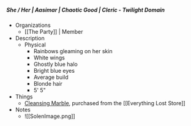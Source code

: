 ##### She / Her | Aasimar | Chaotic Good | Cleric - Twilight Domain 
 
- Organizations 
	- [[The Party]] | Member
- Description
	- Physical 
		- Rainbows gleaming on her skin
		- White wings
		- Ghostly blue halo
		- Bright blue eyes
		- Average build
		- Blonde hair
		- 5' 5"
- Things 
	- [Cleansing Marble](https://www.dndbeyond.com/magic-items/9160359-cleansing-marble), purchased from the [[Everything Lost Store]]
- Notes 
	- ![[SolenImage.png]]
